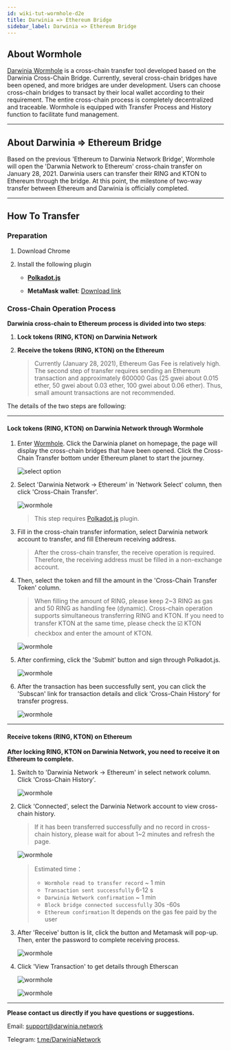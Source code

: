 ```yaml
---
id: wiki-tut-wormhole-d2e
title: Darwinia => Ethereum Bridge
sidebar_label: Darwinia => Ethereum Bridge
---
```

## About Wormhole

[Darwinia Wormhole](https://wormhole.darwinia.network/) is a cross-chain transfer tool developed based on the Darwinia Cross-Chain Bridge. Currently, several cross-chain bridges have been opened, and more bridges are under development. Users can choose cross-chain bridges to transact by their local wallet according to their requirement. The entire cross-chain process is completely decentralized and traceable. Wormhole is equipped with Transfer Process and History function to facilitate fund management.

<hr />

## About Darwinia => Ethereum Bridge 

Based on the previous 'Ethereum to Darwinia Network Bridge', Wormhole will open the 'Darwnia Network to Ethereum' cross-chain transfer on January 28, 2021. Darwinia users can transfer their RING and KTON to Ethereum through the bridge. At this point, the milestone of two-way transfer between Ethereum and Darwinia is officially completed.

<hr />

## How To Transfer

### Preparation

1. Download Chrome
2. Install the following plugin
   
   * [**Polkadot.js**](https://polkadot.js.org/extension/)

   * **MetaMask wallet**: [Download link](https://chrome.google.com/webstore/detail/metamask/nkbihfbeogaeaoehlefnkodbefgpgknn)



### Cross-Chain Operation Process

**Darwinia cross-chain to Ethereum process is divided into two steps**:

1. **Lock tokens (RING, KTON) on Darwinia Network**

2. **Receive the tokens (RING, KTON) on the Ethereum**
   
   > Currently (January 28, 2021), Ethereum Gas Fee is relatively high. The second step of transfer requires sending an Ethereum transaction and approximately 600000 Gas (25 gwei about 0.015 ether, 50 gwei about 0.03 ether, 100 gwei about 0.06 ether). Thus, small amount transactions are not recommended.

The details of the two steps are following:

<hr />

#### Lock tokens (RING, KTON) on Darwinia Network through Wormhole

1. Enter [Wormhole](https://wormhole.darwinia.network/). Click the Darwinia planet on homepage, the page will display the cross-chain bridges that have been opened. Click the Cross-Chain Transfer bottom under Ethereum planet to start the journey.
   
   ![select option](assets/wormhole/wiki-tut-wormhole-d2e-001-en.jpg)


2. Select 'Darwinia Network -> Ethereum' in 'Network Select' column, then click 'Cross-Chain Transfer'.
   
   ![wormhole](assets/wormhole/wiki-tut-wormhole-d2e-002-en.jpg)

   > This step requires [Polkadot.js](https://polkadot.js.org/extension/) plugin.


3. Fill in the cross-chain transfer information, select Darwinia network account to transfer, and fill Ethereum receiving address. 
  
   > After the cross-chain transfer, the receive operation is required. Therefore, the receiving address must be filled in a non-exchange account. 

4. Then, select the token and fill the amount in the 'Cross-Chain Transfer Token' column. 
   
   > When filling the amount of RING, please keep 2~3 RING as gas and 50 RING as handling fee (dynamic). Cross-chain operation supports simultaneous transferring RING and KTON. If you need to transfer KTON at the same time, please check the ☑️ KTON checkbox and enter the amount of KTON.
   
   ![wormhole](assets/wormhole/wiki-tut-wormhole-d2e-003-en.jpg)


5. After confirming, click the 'Submit' button and sign through Polkadot.js.
   
   ![wormhole](assets/wormhole/wiki-tut-wormhole-d2e-004-en.jpg)


6. After the transaction has been successfully sent, you can click the 'Subscan' link for transaction details and click 'Cross-Chain History' for transfer progress.
   
   ![wormhole](assets/wormhole/wiki-tut-wormhole-d2e-005-en.jpg)

<hr />

#### Receive tokens (RING, KTON) on Ethereum

**After locking RING, KTON on Darwinia Network, you need to receive it on Ethereum to complete.**


1. Switch to 'Darwinia Network -> Ethereum' in select network column. Click 'Cross-Chain History'.
   
   ![wormhole](assets/wormhole/wiki-tut-wormhole-d2e-007-en.jpg)


2. Click 'Connected', select the Darwinia Network account to view cross-chain history. 
 
   > If it has been transferred successfully and no record in cross-chain history, please wait for about 1~2 minutes and refresh the page.

   ![wormhole](assets/wormhole/wiki-tut-wormhole-d2e-006-en.jpg)
   
   > Estimated time：
   >  - `Wormhole read to transfer record` ~ 1 min
   >  - `Transaction sent successfully` 6-12 s
   >  - `Darwinia Network confirmation` ~ 1 min
   >  - `Block bridge connected successfully` 30s -60s
   >  - `Ethereum confirmation` It depends on the gas fee paid by the user


3. After 'Receive' button is lit, click the button and Metamask will pop-up. Then, enter the password to complete receiving process.
   
   ![wormhole](assets/wormhole/wiki-tut-wormhole-d2e-008-en.jpg)


4. Click 'View Transaction' to get details through Etherscan
   
   ![wormhole](assets/wormhole/wiki-tut-wormhole-d2e-009-en.jpg)

   ![wormhole](assets/wormhole/wiki-tut-wormhole-d2e-010.jpg)

<hr />


**Please contact us directly if you have questions or suggestions.**

Email: support@darwinia.network

Telegram: [t.me/DarwiniaNetwork](https://t.me/DarwiniaNetwork)

